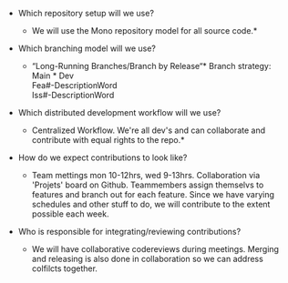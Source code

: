 * Which repository setup will we use?<br />
  * We will use the Mono repository model for all source code.*

* Which branching model will we use?<br />
  * “Long-Running Branches/Branch by Release“*
Branch strategy:<br />
Main
\* Dev<br />
Fea#<NUMBER>-DescriptionWord<br />
Iss#<NUMBER>-DescriptionWord<br />

* Which distributed development workflow will we use?<br />
  * Centralized Workflow. We're all dev's and can collaborate and contribute with equal rights to the repo.*

* How do we expect contributions to look like?
  * Team mettings mon 10-12hrs, wed 9-13hrs. Collaboration via 'Projets' board on Github. Teammembers assign themselvs to features and branch out for each feature. Since we have varying schedules and other stuff to do, we will contribute to the extent possible each week. 
* Who is responsible for integrating/reviewing contributions?
  * We will have collaborative codereviews during meetings. Merging and releasing is also done in collaboration so we can address colfilcts together. 
